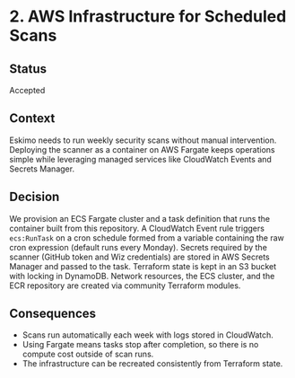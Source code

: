 # 2. AWS Infrastructure for Scheduled Scans

## Status
Accepted

## Context
Eskimo needs to run weekly security scans without manual intervention. Deploying the scanner as a container on AWS Fargate keeps operations simple while leveraging managed services like CloudWatch Events and Secrets Manager.

## Decision
We provision an ECS Fargate cluster and a task definition that runs the container built from this repository. A CloudWatch Event rule triggers `ecs:RunTask` on a cron schedule formed from a variable containing the raw cron expression (default runs every Monday). Secrets required by the scanner (GitHub token and Wiz credentials) are stored in AWS Secrets Manager and passed to the task. Terraform state is kept in an S3 bucket with locking in DynamoDB. Network resources, the ECS cluster, and the ECR repository are created via community Terraform modules.

## Consequences
- Scans run automatically each week with logs stored in CloudWatch.
- Using Fargate means tasks stop after completion, so there is no compute cost outside of scan runs.
- The infrastructure can be recreated consistently from Terraform state.
